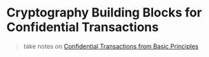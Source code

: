 # Cryptography Building Blocks for Confidential Transactions

> take notes on [Confidential Transactions from Basic Principles](https://cryptoservices.github.io/cryptography/2017/07/21/Sigs.html)